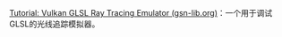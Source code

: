 [Tutorial: Vulkan GLSL Ray Tracing Emulator (gsn-lib.org)](https://www.gsn-lib.org/docs/nodes/raytracing.php)：一个用于调试GLSL的光线追踪模拟器。